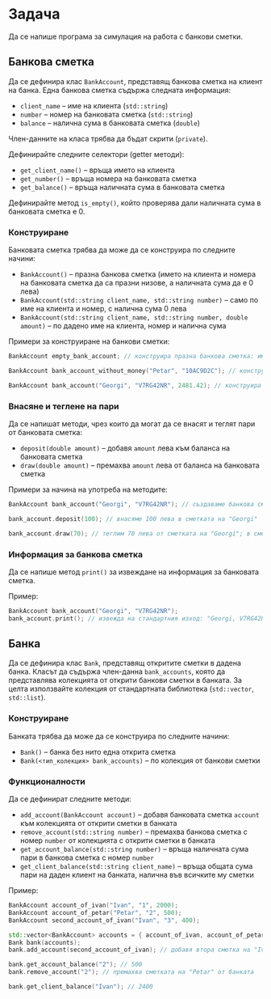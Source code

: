 Задача
======
Да се напише програма за симулация на работа с банкови сметки.

Банкова сметка
--------------
Да се дефинира клас `BankAccount`, представящ банкова сметка на клиент на банка.
Една банкова сметка съдържа следната информация:
* `client_name` – име на клиента (`std::string`)
* `number` – номер на банковата сметка (`std::string`)
* `balance` – налична сума в банковата сметка (`double`)

Член-данните на класа трябва да бъдат скрити (`private`).

Дефинирайте следните селектори (getter методи):
* `get_client_name()` – връща името на клиента
* `get_number()` – връща номера на банковата сметка
* `get_balance()` – връща наличната сума в банковата сметка

Дефинирайте метод `is_empty()`, който проверява дали наличната сума в банковата
сметка е 0.

### Конструиране
Банковата сметка трябва да може да се конструира по следните начини:
* `BankAccount()` – празна банкова сметка (името на клиента и номера на
банковата сметка да са празни низове, а наличната сума да е 0 лева)
* `BankAccount(std::string client_name, std::string number)` – само по име на
клиента и номер, с налична сума 0 лева
* `BankAccount(std::string client_name, std::string number, double amount)` – по
дадено име на клиента, номер и налична сума

Примери за конструиране на банкови сметки:
```cpp
BankAccount empty_bank_account; // конструира празна банкова сметка: името на клиента и номера на сметката са празни низове, а наличната сума е 0 лева

BankAccount bank_account_without_money("Petar", "10AC9D2C"); // конструира банкова сметка с име на клиент "Petar", номер "10AC9D2C" и налична сума 0 лева

BankAccount bank_account("Georgi", "V7RG42NR", 2481.42); // конструира банкова сметка с име на клиент "Georgi", номер "V7RG42NR" и налична сума 2481.42 лева
```

### Внасяне и теглене на пари
Да се напишат методи, чрез които да могат да се внасят и теглят пари от
банковата сметка:
* `deposit(double amount)` – добавя `amount` лева към баланса на банковата
сметка
* `draw(double amount)` – премахва `amount` лева от баланса на банковата сметка

Примери за начина на употреба на методите:
```cpp
BankAccount bank_account("Georgi", "V7RG42NR"); // създаваме банкова сметка на "Georgi" с номер "V7RG42NR" и налична сума 0 лева

bank_account.deposit(100); // внасяме 100 лева в сметката на "Georgi"

bank_account.draw(70); // теглим 70 лева от сметката на "Georgi"; в сметката остават 30 лева
```

### Информация за банкова сметка
Да се напише метод `print()` за извеждане на информация за банковата сметка.

Пример:
```cpp
BankAccount bank_account("Georgi", "V7RG42NR");
bank_account.print(); // извежда на стандартния изход: "Georgi, V7RG42NR, 0 leva"
```

Банка
-----
Да се дефинира клас `Bank`, представящ откритите сметки в дадена банка. Класът
да съдържа член-даннa `bank_accounts`, която да представлява колекцията от
открити банкови сметки в банката. За целта използвайте колекция от стандартната
библиотека (`std::vector`, `std::list`).

### Конструиране
Банката трябва да може да се конструира по следните начини:
* `Bank()` – банка без нито една открита сметка
* `Bank(<тип_колекция> bank_accounts)` – по колекция от банкови сметки

### Функционалности
Да се дефинират следните методи:
* `add_account(BankAccount account)` – добавя банковата сметка `account` към
колекцията от открити сметки в банката
* `remove_account(std::string number)` – премахва банкова сметка с номер
`number` от колекцията с открити сметки в банката
* `get_account_balance(std::string number)` – връща наличната сума пари в
банкова сметка с номер `number`
* `get_client_balance(std::string client_name)` – връща общата сума пари на
даден клиент на банката, налична във всичките му сметки

Пример:
```cpp
BankAccount account_of_ivan("Ivan", "1", 2000);
BankAccount account_of_petar("Petar", "2", 500);
BankAccount second_account_of_ivan("Ivan", "3", 400);

std::vector<BankAccount> accounts = { account_of_ivan, account_of_petar };
Bank bank(accounts);
bank.add_account(second_account_of_ivan); // добавя втора сметка на "Ivan" в банката

bank.get_account_balance("2"); // 500
bank.remove_account("2"); // премахва сметката на "Petar" от банката

bank.get_client_balance("Ivan"); // 2400
```
